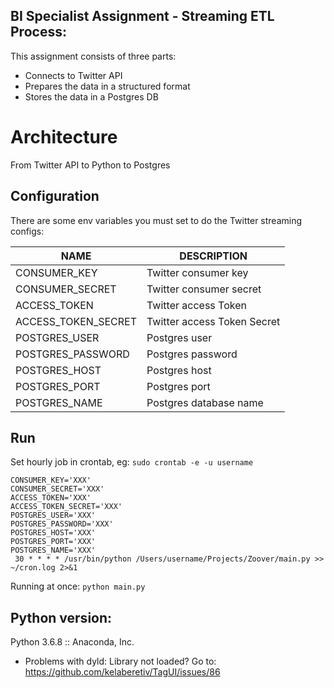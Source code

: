 ## BI Specialist Assignment - Streaming ETL Process:

This assignment consists of three parts:
- Connects to Twitter API
- Prepares the data in a structured format
- Stores the data in a Postgres DB


# Architecture

From Twitter API to Python to Postgres


## Configuration

There are some env variables you must set to do the Twitter streaming configs:

NAME                      | DESCRIPTION
--------------------------|------------
CONSUMER_KEY            | Twitter consumer key
CONSUMER_SECRET         | Twitter consumer secret
ACCESS_TOKEN            | Twitter access Token
ACCESS_TOKEN_SECRET     | Twitter access Token Secret
POSTGRES_USER           | Postgres user
POSTGRES_PASSWORD       | Postgres password
POSTGRES_HOST           | Postgres host
POSTGRES_PORT           | Postgres port
POSTGRES_NAME           | Postgres database name

## Run
Set hourly job in crontab, eg:
`sudo crontab -e -u username`
```
CONSUMER_KEY='XXX'
CONSUMER_SECRET='XXX'
ACCESS_TOKEN='XXX'
ACCESS_TOKEN_SECRET='XXX'
POSTGRES_USER='XXX'
POSTGRES_PASSWORD='XXX'
POSTGRES_HOST='XXX'
POSTGRES_PORT='XXX'
POSTGRES_NAME='XXX'
 30 * * * * /usr/bin/python /Users/username/Projects/Zoover/main.py >> ~/cron.log 2>&1
 ```

 Running at once:
 `python main.py`

 ## Python version:
 Python 3.6.8 :: Anaconda, Inc.
 - Problems with dyld: Library not loaded? Go to: https://github.com/kelaberetiv/TagUI/issues/86


